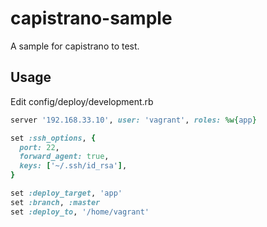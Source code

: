 # capistrano-sample
A sample for capistrano to test.

## Usage
Edit config/deploy/development.rb

```rb
server '192.168.33.10', user: 'vagrant', roles: %w{app}

set :ssh_options, {
  port: 22,
  forward_agent: true,
  keys: ['~/.ssh/id_rsa'],
}

set :deploy_target, 'app'
set :branch, :master
set :deploy_to, '/home/vagrant'
```

